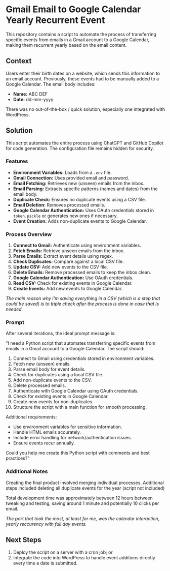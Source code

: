 # Gmail Email to Google Calendar Yearly Recurrent Event

This repository contains a script to automate the process of transferring specific events from emails in a Gmail account to a Google Calendar, making them recurrent yearly based on the email content.


## Context

Users enter their birth dates on a website, which sends this information to an email account. Previously, these events had to be manually added to a Google Calendar. The email body includes:
- **Name:** ABC DEF
- **Date:** dd-mm-yyyy

There was no out-of-the-box / quick solution, especially one integrated with WordPress.


## Solution

This script automates the entire process using ChatGPT and GitHub Copilot for code generation. The configuration file remains hidden for security.


### Features

- **Environment Variables:** Loads from a `.env` file.
- **Gmail Connection:** Uses provided email and password.
- **Email Fetching:** Retrieves new (unseen) emails from the inbox.
- **Email Parsing:** Extracts specific patterns (names and dates) from the email body.
- **Duplicate Check:** Ensures no duplicate events using a CSV file.
- **Email Deletion:** Removes processed emails.
- **Google Calendar Authentication:** Uses OAuth credentials stored in `token.pickle` or generates new ones if necessary.
- **Event Creation:** Adds non-duplicate events to Google Calendar.


### Process Overview

1. **Connect to Gmail:** Authenticate using environment variables.
2. **Fetch Emails:** Retrieve unseen emails from the inbox.
3. **Parse Emails:** Extract event details using regex.
4. **Check Duplicates:** Compare against a local CSV file.
5. **Update CSV:** Add new events to the CSV file.
6. **Delete Emails:** Remove processed emails to keep the inbox clean.
7. **Google Calendar Authentication:** Use OAuth credentials.
8. **Read CSV:** Check for existing events in Google Calendar.
9. **Create Events:** Add new events to Google Calendar.

*The main reason why I'm saving everything in a CSV (which is a step that could be saved) is to triple check after the process is done in case that is needed.*

### Prompt

After several iterations, the ideal prompt message is:

"I need a Python script that automates transferring specific events from emails in a Gmail account to a Google Calendar. The script should:

1. Connect to Gmail using credentials stored in environment variables.
2. Fetch new (unseen) emails.
3. Parse email body for event details.
4. Check for duplicates using a local CSV file.
5. Add non-duplicate events to the CSV.
6. Delete processed emails.
7. Authenticate with Google Calendar using OAuth credentials.
8. Check for existing events in Google Calendar.
9. Create new events for non-duplicates.
10. Structure the script with a main function for smooth processing.

Additional requirements:

- Use environment variables for sensitive information.
- Handle HTML emails accurately.
- Include error handling for network/authentication issues.
- Ensure events recur annually.

Could you help me create this Python script with comments and best practices?"


### Additional Notes

Creating the final product involved merging individual processes. Additional steps included deleting all duplicate events for the year (script not included)

Total development time was approximately between 12 hours between tweaking and testing, saving around 1 minute and potentially 10 clicks per email.

*The part that took the most, at least for me, was the calendar interaction, yearly reccurency with full day events.*


## Next Steps

1. Deploy the script on a server with a cron job; or
2. Integrate the code into WordPress to handle event additions directly every time a date is submitted. 